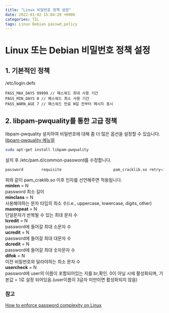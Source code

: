 ```yaml
---
title: "Linux 비밀번호 정책 설정"
date: 2022-01-02 15:04:20 +0900
categories: TIL
tags: Linux Debian passwd_policy
---
```


# Linux 또는 Debian 비밀번호 정책 설정

## 1. 기본적인 정책

/etc/login.defs

```
PASS_MAX_DAYS 99999 // 패스워드 최대 사용 기간
PASS_MIN_DAYS 0 // 패스워드 최소 사용 기간
PASS_WARN_AGE 7 // 패스워드 만료 N일 전부터 메시지 표시
```

## 2. libpam-pwquality를 통한 고급 정책

libpam-pwquality 설치하여 비밀번호에 대해 좀 더 많은 옵션을 설정할 수 있습니다.<br>
[libpam-pwquality 메뉴얼](https://manpages.debian.org/testing/libpam-pwquality/pam_pwquality.8.en.html)

```bash
sudo apt-get install libpam-pwquality
```

설치 후 /etc/pam.d/common-password를 수정합니다.

```python
password        requisite                       pam_cracklib.so retry=3 minlen=10 difok=3
```

위와 같이 pam_craklib.so 이후 인자를 선언해주면 적용됩니다.<br>
**minlen** = N<br>
password 최소 길이<br>
**minclass** = N<br>
사용해야하는 문자 타입의 최소 수(i.e., uppercase, lowercase, digits, other)<br>
**maxrepeat** = N<br>
단일문자가 반복될 수 있는 최대 문자 수<br>
**lcredit** = N<br>
password에 들어갈 최대 소문자 수<br>
**ucredit** = N<br>
password에 들어갈 최대 대문자 수<br>
**dcredit** = N<br>
password에 들어갈 최대 숫자문자 수<br>
**difok** = N<br>
이전 비밀번호와 달라야하는 최소 문자 수<br>
**usercheck** = N<br>
password에 user의 이름이 포함되어있는 지를 br,확인. 0이 아닐 시에 활성화되며, 기본값 = 1로 설정 되어있음.(user이름이 3글자 미만이면 활성화되지 않음)

### 참고

[How to enforce password complexity on Linux](https://www.networkworld.com/article/2726217/how-to-enforce-password-complexity-on-linux.html)
